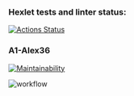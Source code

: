 ### Hexlet tests and linter status:
[![Actions Status](https://github.com/a1-alex36/php-project-lvl1/workflows/hexlet-check/badge.svg)](https://github.com/a1-alex36/php-project-lvl1/actions)

### A1-Alex36

[![Maintainability](https://api.codeclimate.com/v1/badges/a99a88d28ad37a79dbf6/maintainability)](https://codeclimate.com/github/codeclimate/codeclimate/maintainability)

![workflow](https://github.com/a1-alex36/php-project-lvl1/actions/workflows/superlinter.yml/badge.svg)
